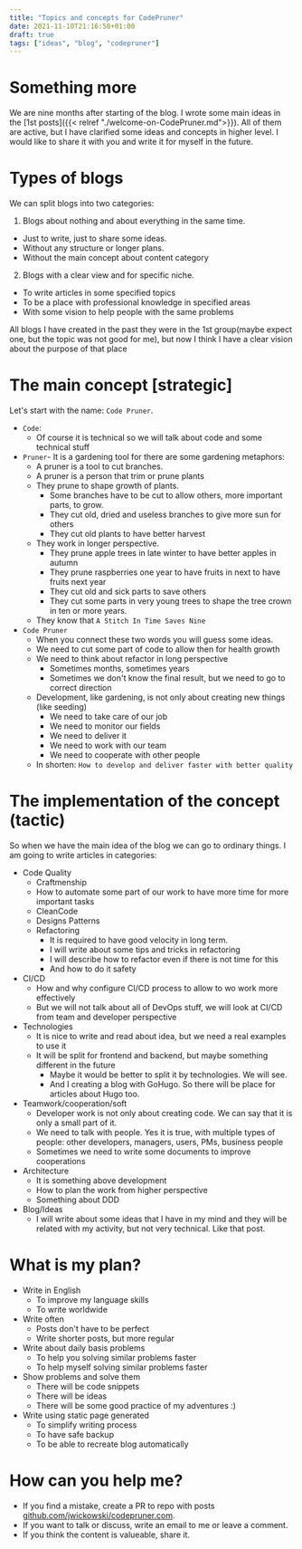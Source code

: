 ```yaml
---
title: "Topics and concepts for CodePruner"
date: 2021-11-10T21:16:58+01:00
draft: true
tags: ["ideas", "blog", "codepruner"]
---
```


# Something more
We are nine months after starting of the blog. I wrote some main ideas in the [1st posts]({{< relref "./welcome-on-CodePruner.md">}}). All of them are active, but I have clarified some ideas and concepts in higher level. I would like to share it with you and write it for myself in the future. 

# Types of blogs
We can split blogs into two categories:
1. Blogs about nothing and about everything in the same time.
  - Just to write, just to share some ideas. 
  - Without any structure or longer plans.
  - Without the main concept about content category
2. Blogs with a clear view and for specific niche.
  - To write articles in some specified topics
  - To be a place with professional knowledge in specified areas
  - With some vision to help people with the same problems

All blogs I have created in the past they were in the 1st group(maybe expect one, but the topic was not good for me), but now I think I have a clear vision about the purpose of that place

# The main concept [strategic]
Let's start with the name: `Code Pruner`. 
- `Code`:
  - Of course it is technical so we will talk about code and some technical stuff
- `Pruner`- It is a gardening tool for there are some gardening metaphors:
  - A pruner is a tool to cut branches.
  - A pruner is a person that trim or prune plants
  - They prune to shape growth of plants. 
    - Some branches have to be cut to allow others, more important parts, to grow. 
    - They cut old, dried and useless branches to give more sun for others
    - They cut old plants to have better harvest
  - They work in longer perspective.
    - They prune apple trees in late winter to have better apples in autumn
    - They prune raspberries one year to have fruits in next to have fruits next year
    - They cut old and sick parts to save others
    - They cut some parts in very young trees to shape the tree crown in ten or more years.
  - They know that `A Stitch In Time Saves Nine`
- `Code Pruner`
  - When you connect these two words you will guess some ideas.
  - We need to cut some part of code to allow then for health growth
  - We need to think about refactor in long perspective
    - Sometimes months, sometimes years
    - Sometimes we don't know the final result, but we need to go to correct direction
  - Development, like gardening, is not only about creating new things (like seeding)
    - We need to take care of our job
    - We need to monitor our fields
    - We need to deliver it
    - We need to work with our team
    - We need to cooperate with other people
  - In shorten: `How to develop and deliver faster with better quality`

# The implementation of the concept (tactic) 
So when we have the main idea of the blog we can go to ordinary things. I am going to write articles in categories:
- Code Quality
  - Craftmenship
  - How to automate some part of our work to have more time for more important tasks
  - CleanCode
  - Designs Patterns
  - Refactoring
    - It is required to have good velocity in long term.
    - I will write about some tips and tricks in refactoring
    - I will describe how to refactor even if there is not time for this
    - And how to do it safety
- CI/CD  
  - How and why configure CI/CD process to allow to wo work more effectively
  - But we will not talk about all of DevOps stuff, we will look at CI/CD from team and developer perspective
- Technologies
  - It is nice to write and read about idea, but we need a real examples to use it
  - It will be split for frontend and backend, but maybe something different in the future
    - Maybe it would be better to split it by technologies. We will see.
    - And I creating a blog with GoHugo. So there will be place for articles about Hugo too.
- Teamwork/cooperation/soft
  - Developer work is not only about creating code. We can say that it is only a small part of it.
  - We need to talk with people. Yes it is true, with multiple types of people: other developers, managers, users, PMs, business people
  - Sometimes we need to write some documents to improve cooperations
- Architecture
  - It is something above development
  - How to plan the work from higher perspective
  - Something about DDD
- Blog/Ideas
  - I will write about some ideas that I have in my mind and they will be related with my activity, but not very technical. Like that post.








  

# What is my plan?
* Write in English
  * To improve my language skills
  * To write worldwide
* Write often
  * Posts don't have to be perfect
  * Write shorter posts, but more regular
* Write about daily basis problems 
  * To help you solving similar problems faster
  * To help myself solving similar problems faster
* Show problems and solve them
  * There will be code snippets
  * There will be ideas
  * There will be some good practice of my adventures :)
* Write using static page generated
  * To simplify writing process
  * To have safe backup
  * To be able to recreate blog automatically

# How can you help me?
* If you find a mistake, create a PR to repo with posts [github.com/jwickowski/codepruner.com](https://github.com/jwickowski/codepruner.com).
* If you want to talk or discuss, write an email to me or leave a comment.
* If you think the content is valueable, share it.
